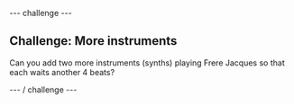\--- challenge \---

## Challenge: More instruments

Can you add two more instruments (synths) playing Frere Jacques so that each waits another 4 beats?

\--- / challenge \---
